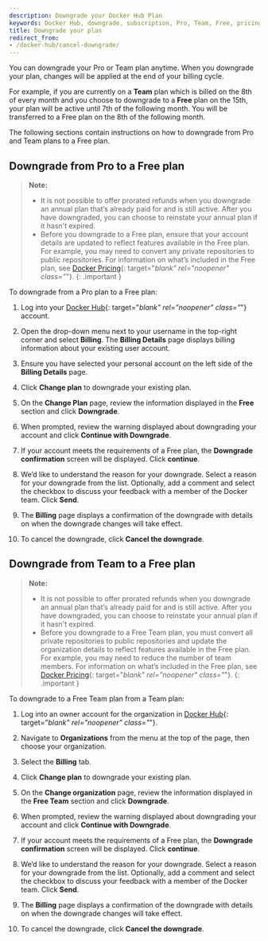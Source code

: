 ```yaml
---
description: Downgrade your Docker Hub Plan
keywords: Docker Hub, downgrade, subscription, Pro, Team, Free, pricing plan,
title: Downgrade your plan
redirect_from:
- /docker-hub/cancel-downgrade/
---
```


You can downgrade your Pro or Team plan anytime. When you downgrade your plan, changes will be applied at the end of your billing cycle.

For example, if you are currently on a **Team** plan which is billed on the 8th of every month and you choose to downgrade to a **Free** plan on the 15th, your plan will be active until 7th of the following month. You will be transferred to a Free plan on the 8th of the following month.

The following sections contain instructions on how to downgrade from Pro and Team plans to a Free plan.

## Downgrade from Pro to a Free plan

>**Note:**
>
> - It is not possible to offer prorated refunds when you downgrade an annual plan that’s already paid for and is still active. After you have downgraded, you can choose to reinstate your annual plan if it hasn't expired.
> - Before you downgrade to a Free plan, ensure that your account details are updated to reflect features available in the Free plan. For example, you may need to convert any private repositories to public repositories. For information on what’s included in the Free plan, see [Docker Pricing](https://www.docker.com/pricing){: target="_blank" rel="noopener" class="_"}.
{: .important }

To downgrade from a Pro plan to a Free plan:

1. Log into your [Docker Hub](https://hub.docker.com){: target="_blank" rel="noopener" class="_"} account.

2. Open the drop-down menu next to your username in the top-right corner and select **Billing**. The **Billing Details** page displays billing information about your existing user account.

3. Ensure you have selected your personal account on the left side of the **Billing Details** page.

4. Click **Change plan** to downgrade your existing plan.

5. On the **Change Plan** page, review the information displayed in the **Free** section and click **Downgrade**.

6. When prompted, review the warning displayed about downgrading your account and click **Continue with Downgrade**.

7. If your account meets the requirements of a Free plan, the **Downgrade confirmation** screen will be displayed. Click **continue**.

8. We’d like to understand the reason for your downgrade. Select a reason for your downgrade from the list. Optionally, add a comment and select the checkbox to discuss your feedback with a member of the Docker team. Click **Send**.

9. The **Billing** page displays a confirmation of the downgrade with details on when the downgrade changes will take effect.

10. To cancel the downgrade, click **Cancel the downgrade**.

## Downgrade from Team to a Free plan

>**Note:**
>
> - It is not possible to offer prorated refunds when you downgrade an annual plan that’s already paid for and is still active. After you have downgraded, you can choose to reinstate your annual plan if it hasn't expired.
> - Before you downgrade to a Free Team plan, you must convert all private repositories to public repositories and update the organization details to reflect features available in the Free plan. For example, you may need to reduce the number of team members. For information on what’s included in the Free plan, see [Docker Pricing](https://www.docker.com/pricing){: target="_blank" rel="noopener" class="_"}.
{: .important }

To downgrade to a Free Team plan from a Team plan:

1. Log into an owner account for the organization in [Docker Hub](https://hub.docker.com){: target="_blank" rel="noopener" class="_"}.

2. Navigate to **Organizations** from the menu at the top of the page, then choose your organization.

3. Select the **Billing** tab.

4. Click **Change plan** to downgrade your existing plan.

5. On the **Change organization** page, review the information displayed in the **Free Team** section and click **Downgrade**.

6. When prompted, review the warning displayed about downgrading your account and click **Continue with Downgrade**.

7. If your account meets the requirements of a Free plan, the **Downgrade confirmation** screen will be displayed. Click **continue**.

8. We’d like to understand the reason for your downgrade. Select a reason for your downgrade from the list. Optionally, add a comment and select the checkbox to discuss your feedback with a member of the Docker team. Click **Send**.

9. The **Billing** page displays a confirmation of the downgrade with details on when the downgrade changes will take effect.

10. To cancel the downgrade, click **Cancel the downgrade**.
